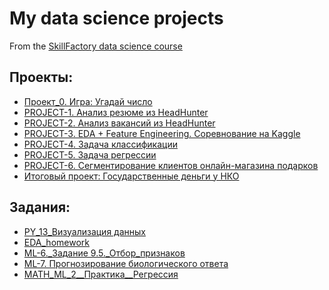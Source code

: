 # My data science projects
From the [SkillFactory data science course](https://skillfactory.ru/data-scientist-pro)

## Проекты:

* [Проект_0. Игра: Угадай число](https://github.com/Yul-Art/SF-DST/tree/main/Project_0)
* [PROJECT-1. Анализ резюме из HeadHunter](https://github.com/Yul-Art/SF-DST/tree/main/PROJECT-1.%20Анализ%20резюме%20из%20HeadHunter)
* [PROJECT-2. Анализ вакансий из HeadHunter](https://github.com/Yul-Art/SF-DST/tree/main/PROJECT-2.%20Анализ%20вакансий%20из%20HeadHunter)
* [PROJECT-3. EDA + Feature Engineering. Соревнование на Kaggle](https://github.com/Yul-Art/SF-DST/tree/main/PROJECT-3.%20EDA%20%2B%20Feature%20Engineering.%20Соревнование%20на%20Kaggle)
* [PROJECT-4. Задача классификации](https://github.com/Yul-Art/SF-DST/tree/main/PROJECT-4.%20Задача%20классификации)
* [PROJECT-5. Задача регрессии](https://github.com/Yul-Art/SF-DST/tree/main/PROJECT-5.%20Задача%20регрессии#project-5-задача-регрессии)
* [PROJECT-6. Сегментирование клиентов онлайн-магазина подарков](https://github.com/Yul-Art/SF-DST/tree/main/PROJECT-6.%20Сегментирование%20клиентов#project-6-сегментирование-клиентов-онлайн-магазина-подарков)
* [Итоговый проект: Государственные деньги у НКО]()

## Задания:

* [PY_13_Визуализация данных](https://github.com/Yul-Art/SF-DST/blob/main/TASKS/PY13_Data_visualization.ipynb)
* [EDA_homework](https://github.com/Yul-Art/SF-DST/blob/main/TASKS/EDA_homework.ipynb)
* [ML-6._Задание 9.5._Отбор_признаков](https://github.com/Yul-Art/SF-DST/blob/main/TASKS/ML-6._Задание%209.5._Отбор_признаков.ipynb)
* [ML-7. Прогнозирование биологического ответа](https://github.com/Yul-Art/SF-DST/blob/main/TASKS/ML_7_Прогнозирование_биологического_ответа.ipynb)
* [MATH_ML_2__Практика__Регрессия](https://github.com/Yul-Art/SF-DST/blob/main/TASKS/MATH_ML_2__Практика__Регрессия.ipynb)